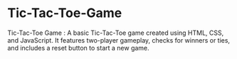 # Tic-Tac-Toe-Game
Tic-Tac-Toe Game : A basic Tic-Tac-Toe game created using HTML, CSS, and JavaScript. It features two-player gameplay, checks for winners or ties, and includes a reset button to start a new game.
